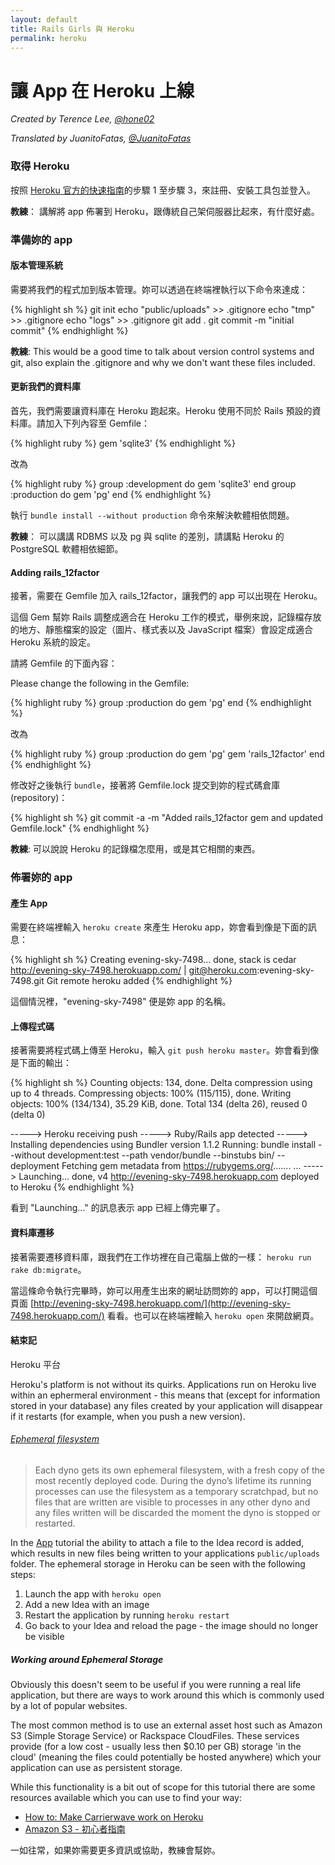 ```yaml
---
layout: default
title: Rails Girls 與 Heroku
permalink: heroku
---
```


# 讓 App 在 Heroku 上線

*Created by Terence Lee, [@hone02](https://twitter.com/hone02)*

*Translated by JuanitoFatas, [@JuanitoFatas](https://twitter.com/juanitofatas)*

### 取得 Heroku

按照 [Heroku 官方的快速指南](https://devcenter.heroku.com/articles/quickstart)的步驟 1 至步驟 3，來註冊、安裝工具包並登入。

__教練__： 講解將 app 佈署到 Heroku，跟傳統自己架伺服器比起來，有什麼好處。

### 準備妳的 app

#### 版本管理系統

需要將我們的程式加到版本管理。妳可以透過在終端裡執行以下命令來達成：

{% highlight sh %}
git init
echo "public/uploads" >> .gitignore
echo "tmp" >> .gitignore
echo "logs" >> .gitignore
git add .
git commit -m "initial commit"
{% endhighlight %}

__教練__: This would be a good time to talk about version control systems and git, also explain the .gitignore and why we don't want these files included.

#### 更新我們的資料庫

首先，我們需要讓資料庫在 Heroku 跑起來。Heroku 使用不同於 Rails 預設的資料庫。請加入下列內容至 Gemfile：

{% highlight ruby %}
gem 'sqlite3'
{% endhighlight %}

改為

{% highlight ruby %}
group :development do
  gem 'sqlite3'
end
group :production do
  gem 'pg'
end
{% endhighlight %}

執行 `bundle install --without production` 命令來解決軟體相依問題。

__教練__： 可以講講 RDBMS 以及 pg 與 sqlite 的差別，請講點 Heroku 的 PostgreSQL 軟體相依細節。

#### Adding rails\_12factor

接著，需要在 Gemfile 加入 rails\_12factor，讓我們的 app 可以出現在 Heroku。

這個 Gem 幫妳 Rails 調整成適合在 Heroku 工作的模式，舉例來說，記錄檔存放的地方、靜態檔案的設定（圖片、樣式表以及 JavaScript 檔案）會設定成適合 Heroku 系統的設定。

請將 Gemfile 的下面內容：

Please change the following in the Gemfile:

{% highlight ruby %}
group :production do
  gem 'pg'
end
{% endhighlight %}

改為

{% highlight ruby %}
group :production do
  gem 'pg'
  gem 'rails_12factor'
end
{% endhighlight %}

修改好之後執行 `bundle`，接著將 Gemfile.lock 提交到妳的程式碼倉庫 (repository)：

{% highlight sh %}
git commit -a -m "Added rails\_12factor gem and updated Gemfile.lock"
{% endhighlight %}

__教練__: 可以說說 Heroku 的記錄檔怎麼用，或是其它相關的東西。

### 佈署妳的 app

#### 產生 App

需要在終端裡輸入 `heroku create` 來產生 Heroku app，妳會看到像是下面的訊息：

{% highlight sh %}
Creating evening-sky-7498... done, stack is cedar
http://evening-sky-7498.herokuapp.com/ | git@heroku.com:evening-sky-7498.git
Git remote heroku added
{% endhighlight %}

這個情況裡，"evening-sky-7498" 便是妳 app 的名稱。

#### 上傳程式碼

接著需要將程式碼上傳至 Heroku，輸入 `git push heroku master`。妳會看到像是下面的輸出：

{% highlight sh %}
Counting objects: 134, done.
Delta compression using up to 4 threads.
Compressing objects: 100% (115/115), done.
Writing objects: 100% (134/134), 35.29 KiB, done.
Total 134 (delta 26), reused 0 (delta 0)

-----> Heroku receiving push
-----> Ruby/Rails app detected
-----> Installing dependencies using Bundler version 1.1.2
       Running: bundle install --without development:test --path vendor/bundle --binstubs bin/ --deployment
       Fetching gem metadata from https://rubygems.org/.......
...
-----> Launching... done, v4
       http://evening-sky-7498.herokuapp.com deployed to Heroku
{% endhighlight %}

看到 "Launching..." 的訊息表示 app 已經上傳完畢了。

#### 資料庫遷移

接著需要遷移資料庫，跟我們在工作坊裡在自己電腦上做的一樣： `heroku run rake db:migrate`。


當這條命令執行完畢時，妳可以用產生出來的網址訪問妳的 app，可以打開這個頁面 [http://evening-sky-7498.herokuapp.com/](http://evening-sky-7498.herokuapp.com/) 看看。也可以在終端裡輸入 `heroku open` 來開啟網頁。

#### 結束記

Heroku 平台

Heroku's platform is not without its quirks. Applications run on Heroku live within an ephermeral environment - this means that (except for information stored in your database) any files created by your application will disappear if it restarts (for example, when you push a new version).

###### [Ephemeral filesystem](https://devcenter.heroku.com/articles/dynos#ephemeral-filesystem)

> Each dyno gets its own ephemeral filesystem, with a fresh copy of the most recently deployed code. During the dyno’s lifetime its running processes can use the filesystem as a temporary scratchpad, but no files that are written are visible to processes in any other dyno and any files written will be discarded the moment the dyno is stopped or restarted.

In the [App](/app) tutorial the ability to attach a file to the Idea record is added, which results in new files being written to your applications `public/uploads` folder. The ephemeral storage in Heroku can be seen with the following steps:

1. Launch the app with `heroku open`
2. Add a new Idea with an image
3. Restart the application by running `heroku restart`
4. Go back to your Idea and reload the page - the image should no longer be visible

##### Working around Ephemeral Storage

Obviously this doesn't seem to be useful if you were running a real life application, but there are ways to work around this which is commonly used by a lot of popular websites.

The most common method is to use an external asset host such as Amazon S3 (Simple Storage Service) or Rackspace CloudFiles. These services provide (for a low cost - usually less then $0.10 per GB) storage 'in the cloud' (meaning the files could potentially be hosted anywhere) which your application can use as persistent storage.

While this functionality is a bit out of scope for this tutorial there are some resources available which you can use to find your way:

* [How to: Make Carrierwave work on Heroku](https://github.com/carrierwaveuploader/carrierwave/wiki/How-to%3A-Make-Carrierwave-work-on-Heroku)
* [Amazon S3 - 初心者指南](http://www.hongkiat.com/blog/amazon-s3-the-beginners-guide/)

一如往常，如果妳需要更多資訊或協助，教練會幫妳。
